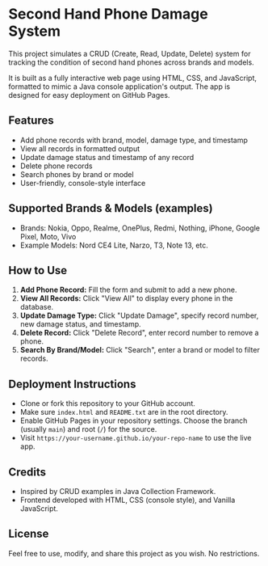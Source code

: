 # Second Hand Phone Damage System

This project simulates a CRUD (Create, Read, Update, Delete) system for tracking the condition of second hand phones across brands and models.

It is built as a fully interactive web page using HTML, CSS, and JavaScript, formatted to mimic a Java console application's output. The app is designed for easy deployment on GitHub Pages.

## Features

- Add phone records with brand, model, damage type, and timestamp
- View all records in formatted output
- Update damage status and timestamp of any record
- Delete phone records
- Search phones by brand or model
- User-friendly, console-style interface

## Supported Brands & Models (examples)

- Brands: Nokia, Oppo, Realme, OnePlus, Redmi, Nothing, iPhone, Google Pixel, Moto, Vivo
- Example Models: Nord CE4 Lite, Narzo, T3, Note 13, etc.

## How to Use

1. **Add Phone Record:** Fill the form and submit to add a new phone.
2. **View All Records:** Click "View All" to display every phone in the database.
3. **Update Damage Type:** Click "Update Damage", specify record number, new damage status, and timestamp.
4. **Delete Record:** Click "Delete Record", enter record number to remove a phone.
5. **Search By Brand/Model:** Click "Search", enter a brand or model to filter records.

## Deployment Instructions

- Clone or fork this repository to your GitHub account.
- Make sure `index.html` and `README.txt` are in the root directory.
- Enable GitHub Pages in your repository settings. Choose the branch (usually `main`) and root (`/`) for the source.
- Visit `https://your-username.github.io/your-repo-name` to use the live app.

## Credits

- Inspired by CRUD examples in Java Collection Framework.
- Frontend developed with HTML, CSS (console style), and Vanilla JavaScript.

## License

Feel free to use, modify, and share this project as you wish. No restrictions.

